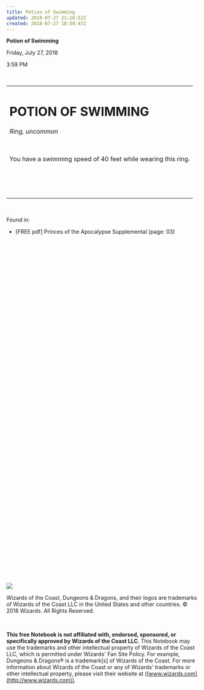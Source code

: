 ```yaml
---
title: Potion of Swimming
updated: 2018-07-27 21:28:52Z
created: 2018-07-27 18:59:47Z
---
```


**Potion of Swimming**

Friday, July 27, 2018

3:59 PM

 

<table><tbody><tr class="odd"><td><h1 id="potion-of-swimming"><strong>POTION OF SWIMMING</strong></h1><p><em>Ring, uncommon</em></p><p> </p><p>You have a swimming speed of 40 feet while wearing this ring.</p><p> </p><p> </p></td></tr></tbody></table>

 

Found in:

-   \[FREE pdf\] Princes of the Apocalypse Supplemental (page: 03)

##  

 

 

 

 

 

 

 

 

 

 

 

 

 

 

 

 

 

 

 

 

 

 

 

 

 

 

 

![](tmp\media\image1.png)

Wizards of the Coast, Dungeons & Dragons, and their logos are trademarks of Wizards of the Coast LLC in the United States and other countries. © 2018 Wizards. All Rights Reserved.

 

**This free Notebook is not affiliated with, endorsed, sponsored, or specifically approved by Wizards of the Coast LLC**. This Notebook may use the trademarks and other intellectual property of Wizards of the Coast LLC, which is permitted under Wizards' Fan Site Policy. For example, Dungeons & Dragons® is a trademark\[s\] of Wizards of the Coast. For more information about Wizards of the Coast or any of Wizards' trademarks or other intellectual property, please visit their website at ([www.wizards.com](http://www.wizards.com)).
